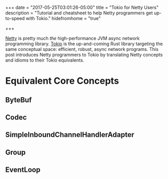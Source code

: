 +++
date = "2017-05-25T03:01:26-05:00"
title = "Tokio for Netty Users"
description = "Tutorial and cheatsheet to help Netty programmers get up-to-speed with Tokio."
hidefromhome = "true"

+++

[Netty](http://netty.io) is pretty much *the* high-performance JVM async network programming
library. [Tokio](https://tokio.rs) is the up-and-coming Rust library targeting the same 
conceptual space: efficient, robust, async network programs. This post introduces Netty programmers 
to Tokio by translating Netty concepts and idioms to their Tokio equivalents.

# Equivalent Core Concepts

## ByteBuf

## Codec

## SimpleInboundChannelHandlerAdapter<T>

## Group

## EventLoop




